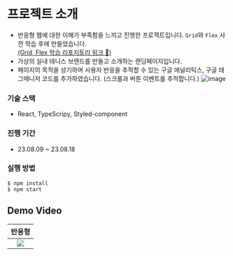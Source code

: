 # 프로젝트 소개
* 반응형 웹에 대한 이해가 부족함을 느끼고 진행한 프로젝트입니다. `Grid`와 `Flex` 사전 학습 후에 만들었습니다. 
  <br/> [(Grid, Flex 학습 리포지토리 링크 🔗)](https://github.com/Aroma-oh/responsive-web#responsive-web)
* 가상의 실내 테니스 브랜드를 만들고 소개하는 랜딩페이지입니다. 
* 페이지의 목적을 상기하며 사용자 반응을 추적할 수 있는 구글 애널리틱스, 구글 태그매니저 코드를 추가하였습니다. (스크롤과 버튼 이벤트를 추적합니다.) 
![image](https://github.com/Aroma-oh/tennis-coach/assets/115550622/b3ba1dd9-b0c8-4752-8339-a51a5ec0c560)

### 기술 스택
* React, TypeScripy, Styled-component
### 진행 기간
* 23.08.09 ~ 23.08.18
### 실행 방법
```
$ npm install
$ npm start
```

## Demo Video
|반응형|
|:---:|
|![](https://velog.velcdn.com/images/on002way/post/503cae10-545d-497e-adaf-a374259e368a/image.gif)|
